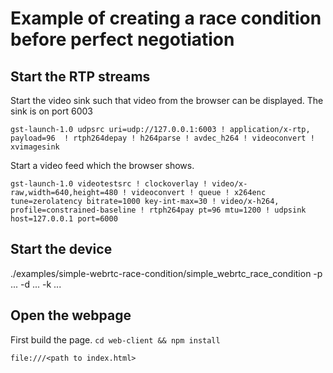 # Example of creating a race condition before perfect negotiation

## Start the RTP streams

Start the video sink such that video from the browser can be displayed. The sink is on port 6003

```
gst-launch-1.0 udpsrc uri=udp://127.0.0.1:6003 ! application/x-rtp, payload=96  ! rtph264depay ! h264parse ! avdec_h264 ! videoconvert ! xvimagesink
```

Start a video feed which the browser shows.

```
gst-launch-1.0 videotestsrc ! clockoverlay ! video/x-raw,width=640,height=480 ! videoconvert ! queue ! x264enc tune=zerolatency bitrate=1000 key-int-max=30 ! video/x-h264, profile=constrained-baseline ! rtph264pay pt=96 mtu=1200 ! udpsink host=127.0.0.1 port=6000
```

## Start the device

./examples/simple-webrtc-race-condition/simple_webrtc_race_condition -p ... -d ... -k ...

## Open the webpage

First build the page. `cd web-client && npm install`

`file:///<path to index.html>`
